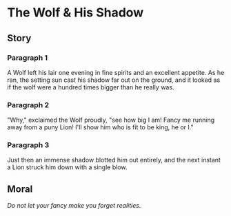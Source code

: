 
# The Wolf & His Shadow

## Story


### Paragraph 1

A Wolf left his lair one evening in fine spirits and an excellent appetite. As he ran, the setting sun cast his shadow far out on the ground, and it looked as if the wolf were a hundred times bigger than he really was.



### Paragraph 2

"Why," exclaimed the Wolf proudly, "see how big I am! Fancy me running away from a puny Lion! I'll show him who is fit to be king, he or I."



### Paragraph 3

Just then an immense shadow blotted him out entirely, and the next instant a Lion struck him down with a single blow.



## Moral

_Do not let your fancy make you forget realities._

